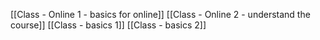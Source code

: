 [[Class - Online 1 - basics for online]]
[[Class - Online 2 - understand the course]]
[[Class - basics 1]]
[[Class - basics 2]]

